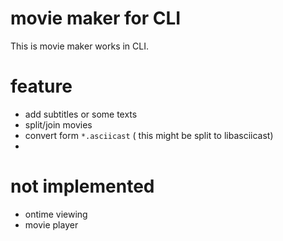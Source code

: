 # movie maker for CLI

This is movie maker works in CLI.

# feature
  - add subtitles or some texts
  - split/join movies
  - convert form `*.asciicast` ( this might be split to libasciicast)
  - 

# not implemented
  - ontime viewing
  - movie player
